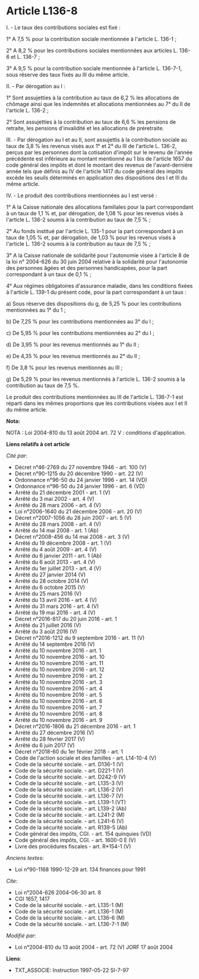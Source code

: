 # Article L136-8

I. - Le taux des contributions sociales est fixé :

1° A 7,5 % pour la contribution sociale mentionnée à l'article L. 136-1 ;

2° A 8,2 % pour les contributions sociales mentionnées aux articles L. 136-6 et L. 136-7 ; 

3° A 9,5 % pour la contribution sociale mentionnée à l'article L. 136-7-1, sous réserve des taux fixés au III du même
article.

II. - Par dérogation au I :

1° Sont assujetties à la contribution au taux de 6,2 % les allocations de chômage ainsi que les indemnités et allocations
mentionnées au 7° du II de l'article L. 136-2 ;

2° Sont assujetties à la contribution au taux de 6,6 % les pensions de retraite, les pensions d'invalidité et les allocations
de préretraite.

III. - Par dérogation au I et au II, sont assujettis à la contribution sociale au taux de 3,8 % les revenus visés aux 1° et
2° du III de l'article L. 136-2, perçus par les personnes dont la cotisation d'impôt sur le revenu de l'année précédente est
inférieure au montant mentionné au 1 bis de l'article 1657 du code général des impôts et dont le montant des revenus de
l'avant-dernière année tels que définis au IV de l'article 1417 du code général des impôts excède les seuils déterminés en
application des dispositions des I et III du même article.

IV. - Le produit des contributions mentionnées au I est versé :

1° A la Caisse nationale des allocations familiales pour la part correspondant à un taux de 1,1 % et, par dérogation, de 1,08
% pour les revenus visés à l'article L. 136-2 soumis à la contribution au taux de 7,5 % ;

2° Au fonds institué par l'article L. 135-1 pour la part correspondant à un taux de 1,05 % et, par dérogation, de 1,03 % pour
les revenus visés à l'article L. 136-2 soumis à la contribution au taux de 7,5 % ;

3° A la Caisse nationale de solidarité pour l'autonomie visée à l'article 8 de la loi n° 2004-626 du 30 juin 2004 relative à
la solidarité pour l'autonomie des personnes âgées et des personnes handicapées, pour la part correspondant à un taux de 0,1
% ;

4° Aux régimes obligatoires d'assurance maladie, dans les conditions fixées à l'article L. 139-1 du présent code, pour la
part correspondant à un taux :

a) Sous réserve des dispositions du g, de 5,25 % pour les contributions mentionnées au 1° du 1 ;

b) De 7,25 % pour les contributions mentionnées au 3° du I ;

c) De 5,95 % pour les contributions mentionnées au 2° du I ;

d) De 3,95 % pour les revenus mentionnés au 1° du II ; 

e) De 4,35 % pour les revenus mentionnés au 2° du II ;

f) De 3,8 % pour les revenus mentionnés au III ; 

g) De 5,29 % pour les revenus mentionnés à l'article L. 136-2 soumis à la contribution au taux de 7,5 %.

Le produit des contributions mentionnées au III de l'article L. 136-7-1 est réparti dans les mêmes proportions que les
contributions visées aux I et II du même article.

**Nota:**

NOTA : Loi 2004-810 du 13 août 2004 art. 72 V : conditions d'application.

**Liens relatifs à cet article**

_Cité par_:

  - Décret n°46-2769 du 27 novembre 1946 - art. 100 (V)
  - Décret n°90-1215 du 20 décembre 1990 - art. 22 (V)
  - Ordonnance n°96-50 du 24 janvier 1996 - art. 14 (VD)
  - Ordonnance n°96-50 du 24 janvier 1996 - art. 6 (VD)
  - Arrêté du 21 décembre 2001 - art. 1 (V)
  - Arrêté du 3 mai 2002 - art. 4 (V)
  - Arrêté du 28 mars 2006 - art. 4 (V)
  - Loi n°2006-1640 du 21 décembre 2006 - art. 20 (V)
  - Décret n°2007-1056 du 28 juin 2007 - art. 5 (V)
  - Arrêté du 28 mars 2008 - art. 4 (V)
  - Arrêté du 14 mai 2008 - art. 1 (Ab)
  - Décret n°2008-456 du 14 mai 2008 - art. 3 (V)
  - Arrêté du 19 décembre 2008 - art. 1 (V)
  - Arrêté du 4 août 2009 - art. 4 (V)
  - Arrêté du 6 janvier 2011 - art. 1 (Ab)
  - Arrêté du 6 août 2013 - art. 4 (V)
  - Arrêté du 1er juillet 2013 - art. 4 (V)
  - Arrêté du 27 janvier 2014 (V)
  - Arrêté du 28 octobre 2014 (V)
  - Arrêté du 6 octobre 2015 (V)
  - Arrêté du 25 mars 2016 (V)
  - Arrêté du 13 avril 2016 - art. 4 (V)
  - Arrêté du 31 mars 2016 - art. 4 (V)
  - Arrêté du 19 mai 2016 - art. 4 (V)
  - Décret n°2016-817 du 20 juin 2016 - art. 1
  - Arrêté du 21 juillet 2016 (V)
  - Arrêté du 3 août 2016 (V)
  - Décret n°2016-1212 du 9 septembre 2016 - art. 11 (V)
  - Arrêté du 14 septembre 2016 (V)
  - Arrêté du 10 novembre 2016 - art. 1
  - Arrêté du 10 novembre 2016 - art. 10
  - Arrêté du 10 novembre 2016 - art. 11
  - Arrêté du 10 novembre 2016 - art. 12
  - Arrêté du 10 novembre 2016 - art. 2
  - Arrêté du 10 novembre 2016 - art. 3
  - Arrêté du 10 novembre 2016 - art. 4
  - Arrêté du 10 novembre 2016 - art. 5
  - Arrêté du 10 novembre 2016 - art. 6
  - Arrêté du 10 novembre 2016 - art. 7
  - Arrêté du 10 novembre 2016 - art. 8
  - Arrêté du 10 novembre 2016 - art. 9
  - Décret n°2016-1806 du 21 décembre 2016 - art. 1
  - Arrêté du 27 décembre 2016 (V)
  - Arrêté du 28 février 2017 (V)
  - Arrêté du 6 juin 2017 (V)
  - Décret n°2018-60 du 1er février 2018 - art. 1
  - Code de l'action sociale et des familles - art. L14-10-4 (V)
  - Code de la sécurité sociale. - art. D136-1 (V)
  - Code de la sécurité sociale. - art. D221-1 (V)
  - Code de la sécurité sociale. - art. D242-9 (V)
  - Code de la sécurité sociale. - art. L135-3 (V)
  - Code de la sécurité sociale. - art. L136-2 (V)
  - Code de la sécurité sociale. - art. L136-7 (V)
  - Code de la sécurité sociale. - art. L139-1 (VT)
  - Code de la sécurité sociale. - art. L139-2 (Ab)
  - Code de la sécurité sociale. - art. L241-2 (M)
  - Code de la sécurité sociale. - art. L241-6 (V)
  - Code de la sécurité sociale. - art. R139-5 (Ab)
  - Code général des impôts, CGI. - art. 154 quinquies (VD)
  - Code général des impôts, CGI. - art. 1600-0 E (V)
  - Livre des procédures fiscales - art. R*154-1 (V)

_Anciens textes_:

  - Loi n°90-1168 1990-12-29 art. 134 finances pour 1991

_Cite_:

  - Loi n°2004-626 2004-06-30 art. 8
  - CGI 1657, 1417
  - Code de la sécurité sociale. - art. L135-1 (M)
  - Code de la sécurité sociale. - art. L136-1 (M)
  - Code de la sécurité sociale. - art. L136-6 (M)
  - Code de la sécurité sociale. - art. L136-7-1 (M)

_Modifié par_:

  - Loi n°2004-810 du 13 août 2004 - art. 72 (V) JORF 17 août 2004

**Liens**:

  - TXT_ASSOCIE: Instruction 1997-05-22 SI-7-97
